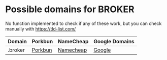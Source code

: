 # Possible domains for BROKER

No function implemented to check if any of these work, but you can check manually with https://tld-list.com/

| Domain | Porkbun | NameCheap | Google Domains |
|---|---|---|---|
| .broker | [Porkbun](https://porkbun.com/checkout/search?prb=e814663da1&tlds=&idnLanguage=&search=search&q=.broker) | [Namecheap](https://www.namecheap.com/domains/registration/results/?domain=.broker) | [Google](https://domains.google.com/registrar/search?searchTerm=.broker) |
